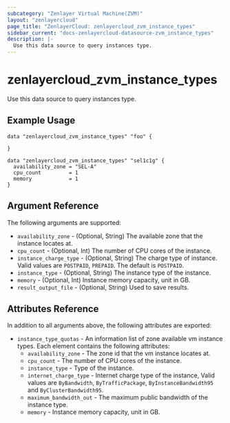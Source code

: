 ```yaml
---
subcategory: "Zenlayer Virtual Machine(ZVM)"
layout: "zenlayercloud"
page_title: "ZenlayerCloud: zenlayercloud_zvm_instance_types"
sidebar_current: "docs-zenlayercloud-datasource-zvm_instance_types"
description: |-
  Use this data source to query instances type.
---
```


# zenlayercloud_zvm_instance_types

Use this data source to query instances type.

## Example Usage

```hcl
data "zenlayercloud_zvm_instance_types" "foo" {

}

data "zenlayercloud_zvm_instance_types" "sel1c1g" {
  availability_zone = "SEL-A"
  cpu_count         = 1
  memory            = 1
}
```

## Argument Reference

The following arguments are supported:

* `availability_zone` - (Optional, String) The available zone that the instance locates at.
* `cpu_count` - (Optional, Int) The number of CPU cores of the instance.
* `instance_charge_type` - (Optional, String) The charge type of instance. Valid values are `POSTPAID`, `PREPAID`. The default is `POSTPAID`.
* `instance_type` - (Optional, String) The instance type of the instance.
* `memory` - (Optional, Int) Instance memory capacity, unit in GB.
* `result_output_file` - (Optional, String) Used to save results.

## Attributes Reference

In addition to all arguments above, the following attributes are exported:

* `instance_type_quotas` - An information list of zone available vm instance types. Each element contains the following attributes:
   * `availability_zone` - The zone id that the vm instance locates at.
   * `cpu_count` - The number of CPU cores of the instance.
   * `instance_type` - Type of the instance.
   * `internet_charge_type` - Internet charge type of the instance, Valid values are `ByBandwidth`, `ByTrafficPackage`, `ByInstanceBandwidth95` and `ByClusterBandwidth95`.
   * `maximum_bandwidth_out` - The maximum public bandwidth of the instance type.
   * `memory` - Instance memory capacity, unit in GB.


